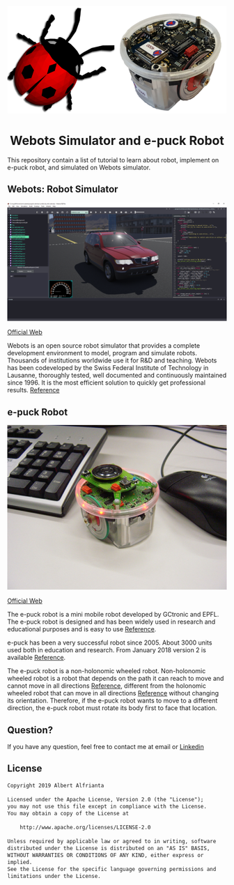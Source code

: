 <h1 align="center"><img src="https://raw.githubusercontent.com/albertbrucelee/webots-e-puck_robot/master/image/webots-e-puck_robot.png"></h1>
<h1 align="center">Webots Simulator and e-puck Robot</h1>

This repository contain a list of tutorial to learn about robot, implement on e-puck robot, and simulated on Webots simulator.

## Webots: Robot Simulator

![Webots Simulator Interface](https://raw.githubusercontent.com/albertbrucelee/webots-e-puck_robot/master/image/webots_simulator_interface.png) 

[Official Web](https://cyberbotics.com)

Webots is an open source robot simulator that provides a complete development environment to model, program and simulate robots. Thousands of institutions worldwide use it for R&D and teaching. Webots has been codeveloped by the Swiss Federal Institute of Technology in Lausanne, thoroughly tested, well documented and continuously maintained since 1996. It is the most efficient solution to quickly get professional results. [Reference](https://cyberbotics.com/#webots)

## e-puck Robot

![e-puck Robot](https://raw.githubusercontent.com/albertbrucelee/webots-e-puck_robot/master/image/e-puck.jpg) 
	
[Official Web](http://www.e-puck.org/)

The e-puck robot is a mini mobile robot developed by GCtronic and EPFL. The e-puck robot is designed and has been widely used in research and educational purposes and is easy to use [Reference](http://infoscience.epfl.ch/getfile.py?recid=135236&mode=best).

e-puck has been a very successful robot since 2005. About 3000 units used both in education and research. From January 2018 version 2 is available [Reference](https://www.gctronic.com/e-puck2.php).

The e-puck robot is a non-holonomic wheeled robot. Non-holonomic wheeled robot is a robot that depends on the path it can reach to move and cannot move in all directions [Reference](https://doi.org/10.1007/BFb0036070), different from the holonomic wheeled robot that can move in all directions [Reference](https://doi.org/10.1177/02783640022067977) without changing its orientation. Therefore, if the e-puck robot wants to move to a different direction, the e-puck robot must rotate its body first to face that location.

## Question?
If you have any question, feel free to contact me at email or [Linkedin](https://www.linkedin.com/in/albert-alfrianta/)

## License

```
Copyright 2019 Albert Alfrianta

Licensed under the Apache License, Version 2.0 (the "License");
you may not use this file except in compliance with the License.
You may obtain a copy of the License at

    http://www.apache.org/licenses/LICENSE-2.0

Unless required by applicable law or agreed to in writing, software
distributed under the License is distributed on an "AS IS" BASIS,
WITHOUT WARRANTIES OR CONDITIONS OF ANY KIND, either express or implied.
See the License for the specific language governing permissions and
limitations under the License.
```
